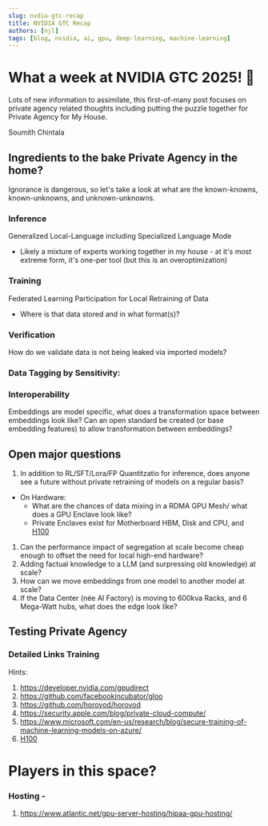 ```yaml
---
slug: nvdia-gtc-recap
title: NVIDIA GTC Recap
authors: [njl]
tags: [blog, nvidia, ai, gpu, deep-learning, machine-learning]
---
```


# What a week at NVIDIA GTC 2025! 󰻠
Lots of new information to assimilate, this first-of-many post focuses on private agency related thoughts including putting the puzzle together for Private Agency for My House.

Soumith Chintala

## Ingredients to the bake Private Agency in the home?

Ignorance is dangerous, so let's take a look at what are the known-knowns, known-unknowns, and unknown-unknowns.

<!-- truncate -->

### Inference

Generalized Local-Language including Specialized Language Mode
  - Likely a mixture of experts working together in my house - at it's most extreme form, it's one-per tool (but this is an overoptimization)

### Training

Federated Learning Participation for Local Retraining of Data
  - Where is that data stored and in what format(s)?

### Verification
How do we validate data is not being leaked via imported models?

### Data Tagging by Sensitivity:

### Interoperability

Embeddings are model specific, what does a transformation space between embeddings look like? Can an open standard be created (or base embedding features) to allow transformation between embeddings?

## Open major questions
1. In addition to RL/SFT/Lora/FP Quantitzatio for inference, does anyone see a future without private retraining of models on a regular basis?
- On Hardware:
  - What are the chances of data mixing in a RDMA GPU Mesh/ what does a GPU Enclave look like?
  - Private Enclaves exist for Motherboard HBM, Disk and CPU, and [H100](https://developer.nvidia.com/blog/confidential-computing-on-h100-gpus-for-secure-and-trustworthy-ai/)
1. Can the performance impact of segregation at scale become cheap enough to offset the need for local high-end hardware?
1. Adding factual knowledge to a LLM (and surpressing old knowledge) at scale?
1. How can we move embeddings from one model to another model at scale?
1. If the Data Center (née AI Factory) is moving to 600kva Racks, and 6 Mega-Watt hubs, what does the edge look like?




## Testing Private Agency


### Detailed Links Training
Hints:
 1. https://developer.nvidia.com/gpudirect
 2. https://github.com/facebookincubator/gloo
 3. https://github.com/horovod/horovod
 4. https://security.apple.com/blog/private-cloud-compute/
 5. https://www.microsoft.com/en-us/research/blog/secure-training-of-machine-learning-models-on-azure/
 6. [H100](https://developer.nvidia.com/blog/confidential-computing-on-h100-gpus-for-secure-and-trustworthy-ai/)

 # Players in this space?

### Hosting -
1. https://www.atlantic.net/gpu-server-hosting/hipaa-gpu-hosting/

<!--
 Distributed Training
 Private LLMs

-->
